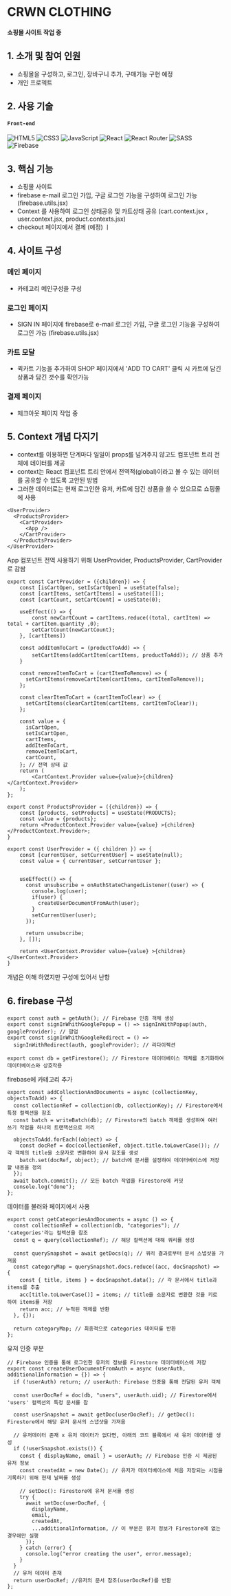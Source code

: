 # CRWN CLOTHING
#### 쇼핑몰 사이트 작업 중

## 1. 소개 및 참여 인원
- 쇼핑몰을 구성하고, 로그인, 장바구니 추가, 구매기능 구현 예정
- 개인 프로젝트

## 2. 사용 기술
#### `Front-end`
![HTML5](https://img.shields.io/badge/html5-%23E34F26.svg?style=for-the-badge&logo=html5&logoColor=white)
![CSS3](https://img.shields.io/badge/css3-%231572B6.svg?style=for-the-badge&logo=css3&logoColor=white)
![JavaScript](https://img.shields.io/badge/javascript-%23323330.svg?style=for-the-badge&logo=javascript&logoColor=%23F7DF1E)
![React](https://img.shields.io/badge/react-%2320232a.svg?style=for-the-badge&logo=react&logoColor=%2361DAFB)
![React Router](https://img.shields.io/badge/React_Router-CA4245?style=for-the-badge&logo=react-router&logoColor=white)
![SASS](https://img.shields.io/badge/SASS-hotpink.svg?style=for-the-badge&logo=SASS&logoColor=white)
![Firebase](https://img.shields.io/badge/firebase-a08021?style=for-the-badge&logo=firebase&logoColor=ffcd34)

## 3. 핵심 기능
- 쇼핑몰 사이트
- firebase e-mail 로그인 가입, 구글 로그인 기능을 구성하여 로그인 가능 (firebase.utils.jsx)
- Context 를 사용하여 로그인 상태공유 및 카트상태 공유 (cart.context.jsx , user.context.jsx, product.contexts.jsx)
- checkout 페이지에서 결제 (예정)
ㅣ
## 4. 사이트 구성
   ### 메인 페이지 
   - 카테고리 메인구성을 구성
   ### 로그인 페이지
   - SIGN IN 페이지에 firebase로 e-mail 로그인 가입, 구글 로그인 기능을 구성하여 로그인 가능 (firebase.utils.jsx)
   ### 카트 모달
   - 퀵카트 기능을 추가하여 SHOP 페이지에서 'ADD TO CART' 클릭 시 카트에 담긴 상품과 담긴 갯수를 확인가능
   ### 결제 페이지
   - 체크아웃 페이지 작업 중

## 5. Context 개념 다지기
- context를 이용하면 단계마다 일일이 props를 넘겨주지 않고도 컴포넌트 트리 전체에 데이터를 제공
- context는 React 컴포넌트 트리 안에서 전역적(global)이라고 볼 수 있는 데이터를 공유할 수 있도록 고안된 방법
- 그러한 데이터로는 현재 로그인한 유저, 카트에 담긴 상품을 쓸 수 있으므로 쇼핑몰에 사용
```
<UserProvider>
  <ProductsProvider>
    <CartProvider>
      <App />
    </CartProvider>
  </ProductsProvider>
</UserProvider>
```
App 컴포넌트 전역 사용하기 위해 
UserProvider, ProductsProvider, CartProvider 로 감쌈

```
export const CartProvider = ({children}) => {
    const [isCartOpen, setIsCartOpen] = useState(false);
    const [cartItems, setCartItems] = useState([]);
    const [cartCount, setCartCount] = useState(0);

    useEffect(() => {
        const newCartCount = cartItems.reduce((total, cartItem) => total + cartItem.quantity ,0);
        setCartCount(newCartCount);
    }, [cartItems])
    
    const addItemToCart = (productToAdd) => {
        setCartItems(addCartItem(cartItems, productToAdd)); // 상품 추가
    }

    const removeItemToCart = (cartItemToRemove) => {
      setCartItems(removeCartItem(cartItems, cartItemToRemove)); 
    };

    const clearItemToCart = (cartItemToClear) => {
      setCartItems(clearCartItem(cartItems, cartItemToClear)); 
    };

    const value = {
      isCartOpen,
      setIsCartOpen,
      cartItems,
      addItemToCart,
      removeItemToCart,
      cartCount,
    }; // 전역 상태 값
    return (
        <CartContext.Provider value={value}>{children}</CartContext.Provider>
    );
};
```

```
export const ProductsProvider = ({children}) => {
    const [products, setProducts] = useState(PRODUCTS);
    const value = {products};
    return <ProductContext.Provider value={value} >{children}</ProductContext.Provider>;
}
```

```
export const UserProvider = ({ children }) => {
    const [currentUser, setCurrentUser] = useState(null);
    const value = { currentUser, setCurrentUser };


    useEffect(() => {
      const unsubscribe = onAuthStateChangedListener((user) => {
        console.log(user);
        if(user) {
          createUserDocumentFromAuth(user);
        }
        setCurrentUser(user);
      });

      return unsubscribe;
    }, []);

    return <UserContext.Provider value={value} >{children}</UserContext.Provider>
}
```
개념은 이해 하였지만 구성에 있어서 난항

## 6. firebase 구성
```
export const auth = getAuth(); // Firebase 인증 객체 생성
export const signInWhithGooglePopup = () => signInWithPopup(auth, googleProvider); // 팝업
export const signInWhithGoogleRedirect = () =>
  signInWithRedirect(auth, googleProvider); // 리다이렉션

export const db = getFirestore(); // Firestore 데이터베이스 객체를 초기화하여 데이터베이스와 상호작용
```
firebase에 카테고리 추가
```
export const addCollectionAndDocuments = async (collectionKey, objectsToAdd) => {
  const collectionRef = collection(db, collectionKey); // Firestore에서 특정 컬렉션을 참조
  const batch = writeBatch(db); // Firestore의 batch 객체를 생성하여 여러 쓰기 작업을 하나의 트랜잭션으로 처리

  objectsToAdd.forEach((object) => {
    const docRef = doc(collectionRef, object.title.toLowerCase()); // 각 객체의 title을 소문자로 변환하여 문서 참조를 생성
    batch.set(docRef, object); // batch에 문서를 설정하여 데이터베이스에 저장할 내용을 정의
  });
  await batch.commit(); // 모든 batch 작업을 Firestore에 커밋
  console.log("done");
};
```
데이터를 불러와 페이지에서 사용
```
export const getCategoriesAndDocuments = async () => {
  const collectionRef = collection(db, "categories"); // 'categories'라는 컬렉션을 참조
  const q = query(collectionRef); // 해당 컬렉션에 대해 쿼리를 생성

  const querySnapshot = await getDocs(q); // 쿼리 결과로부터 문서 스냅샷을 가져옴
  const categoryMap = querySnapshot.docs.reduce((acc, docSnapshot) => {
    const { title, items } = docSnapshot.data(); // 각 문서에서 title과 items를 추출
    acc[title.toLowerCase()] = items; // title을 소문자로 변환한 것을 키로 하여 items를 저장
    return acc; // 누적된 객체를 반환
  }, {});

  return categoryMap; // 최종적으로 categories 데이터를 반환
};
```
유저 인증 부분
```
// Firebase 인증을 통해 로그인한 유저의 정보를 Firestore 데이터베이스에 저장
export const createUserDocumentFromAuth = async (userAuth, additionalInformation = {}) => {
  if (!userAuth) return; // userAuth: Firebase 인증을 통해 전달된 유저 객체

  const userDocRef = doc(db, "users", userAuth.uid); // Firestore에서 'users' 컬렉션의 특정 문서를 참

  const userSnapshot = await getDoc(userDocRef); // getDoc(): Firestore에서 해당 유저 문서의 스냅샷을 가져옴

  // 유저데이터 존재 x 유저 데이터가 없다면, 아래의 코드 블록에서 새 유저 데이터를 생성
  if (!userSnapshot.exists()) {
    const { displayName, email } = userAuth; // Firebase 인증 시 제공된 유저 정보
    const createdAt = new Date(); // 유저가 데이터베이스에 처음 저장되는 시점을 기록하기 위해 현재 날짜를 생성

    // setDoc(): Firestore에 유저 문서를 생성
    try {
      await setDoc(userDocRef, {
        displayName,
        email,
        createdAt,
        ...additionalInformation, // 이 부분은 유저 정보가 Firestore에 없는 경우에만 실행
      });
    } catch (error) {
      console.log("error creating the user", error.message);
    }
  }
  // 유저 데이터 존재
  return userDocRef; //유저의 문서 참조(userDocRef)를 반환
};
```
